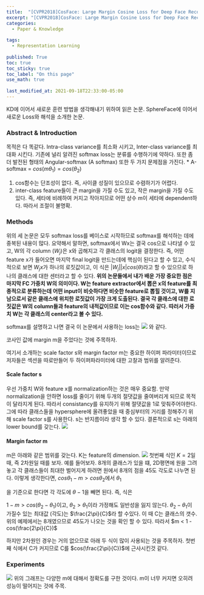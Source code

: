 ```yaml
---
title:  "[CVPR2018]CosFace: Large Margin Cosine Loss for Deep Face Recognition"
excerpt: "[CVPR2018]CosFace: Large Margin Cosine Loss for Deep Face Recognition"
categories:
  - Paper & Knowledge
  
tags:
  - Representation Learning
 
published: True
toc: true
toc_sticky: true
toc_label: "On this page"
use_math: true
    
last_modified_at: 2021-09-18T22:33:00-05:00
---
```

KD에 이어서 새로운 훈련 방법을 생각해내기 위하여 읽은 논문. SphereFace에 이어서 새로운 Loss와 해석을 소개한 논문. 

### Abstract & Introduction
목적은 다 똑같다. Intra-class variance를 최소화 시키고, Inter-class variance를 최대화 시킨다. 기존에 널리 알려진 softmax loss는 분류를 수행하기에 약하다. 
또한 좀 더 발전된 형태의 Angular-softmax (A softmax) 또한 두 가지 문제점을 가진다. * A-softmax = $cos(m \theta_1) = cos(\theta_2)$
 
1. cos함수는 단조성이 없다. 즉, 사이클 성질이 있으므로 수렴하기가 어렵다. 
2. inter-class feature들이 큰 margin을 가질 수도 있고, 작은 margin을 가질 수도 있다. 즉, 세타에 비례하여 커지고 작아지므로 어떤 상수 m이 세타에 dependent하다. 따라서 조절이 불명확.

### Methods
위의 세 논문은 모두 softmax loss를 베이스로 시작하므로 softmax를 해석하는 데에 중복된 내용이 많다. 요약해서 말하면, softmax에서 Wx는 결국 cos으로 나타낼 수 있고,
W의 각 column ($W_j$)은 x와 곱해지고 각 클래스의 logit을 결정한다. 즉, 어떤 feature x가 들어오면 마지막 final logit을 만드는데에 핵심이 된다고 할 수 있고, 수식적으로 보면
$W_j x$가 하나의 로짓값이고, 이 식은 $|W_j||x|cos(\theta)$라고 할 수 있으므로 하나의 클래스에 대한 센터라고 할 수 있다. 
**위의 논문들에서 내가 배운 가장 중요한 점은 마지막 FC 가중치 W의 의미이다. W는 feature extractor에서 뽑은 x의 feature를 최종적으로 분류하는데 어떤 input이 비슷하다면 비슷한 feature로 
뽑힐 것이고, W를 지남으로서 같은 클래스에 위치한 로짓값이 가장 크게 도출된다. 결국 각 클래스에 대한 로짓값은 W의 column들과 feature의 내적값이므로 이는 cos함수와 같다. 따러서 가중치 W는 
각 클래스의 center라고 볼 수 있다.** 

softmax를 설명하고 나면 결국 이 논문에서 사용하는 loss는 
![](/assets/images/2021-09-18-CosFace/1.PNG)
와 같다. 

코사인 값에 margin m을 주었다는 것에 주목하자.

여기서 소개하는 scale factor s와 margin factor m는 중요한 하이퍼 파라미터이므로 저자들은 섹션을 따로만들어 두 하이퍼파라미터에 대한 고찰과 범위를 알려준다. 
#### Scale factor s
우선 가중치 W와 feature x를 normalization하는 것은 매우 중요함. 만약 normalization을 안하면 loss를 줄이기 위해 두개의 절댓값을 줄여버리게 되므로 목적이 달라지게 된다. 따라서 consistancy를 
유지하기 위해 절댓값을 1로 맞춰주어야한다. 그에 따라 클래스들을 hypersphere에 올려좋았을 때 중심부터의 거리를 정해주기 위해 scale factor s를 사용한다. s는 반지름이라 생각 할 수 있다.
결론적으로 s는 아래의 lower bound를 갖는다.
![](/assets/images/2021-09-18-CosFace/2.PNG)


#### Margin factor m
m은 아래와 같은 범위를 갖는다. K는 feature의 dimension.
![](/assets/images/2021-09-18-CosFace/3.PNG)
첫번째 식인 $K=2$일때, 즉 2차원일 때를 보자.
예를 들어보자. 8개의 클래스가 있을 떄, 2D평면에 원을 그려놓고 각 클래스들이 최대한 벌어지게 하려면 원에서 8개의 점을 45도 각도로 나누면 된다. 이렇게 생각한다면,
$cos\theta_1 - m > cos\theta_2$에서 $\theta_1$

을 기준으로 한다면 각 각도에 $\theta-1$을 빼면 된다. 즉, 식은

$1 - m > cos(\theta_2 - \theta_1)$이고, $\theta_2 > \theta_1$이라 가정해도 일반성을 잃지 않는다. $\theta_2 - \theta_1$이 가질수 있는 최대값 (각도)는 $\frac{2\pi}{C}$라 할 수있다. 
이 때 C는 클래스의 갯수. 위의 예제에서는 8개였으므로 45도가 나오는 것을 확인 할 수 있다. 따라서 $m < 1 - cos(\frac{2\pi}{C})$

하지만 2차원인 경우는 거의 없으므로 아래 두 식이 많이 사용되는 것을 주목하자. 첫번째 식에서 C가 커지므로 C를 $cos(\frac{2\pi}{C})$에 근사시킨것 같다.  

### Experiments
![](/assets/images/2021-09-18-CosFace/4.PNG)
위의 그래프는 다양한 m에 대해서 정확도를 구한 것이다. m이 너무 커지면 오히려 성능이 떨어지는 것에 주목. 


